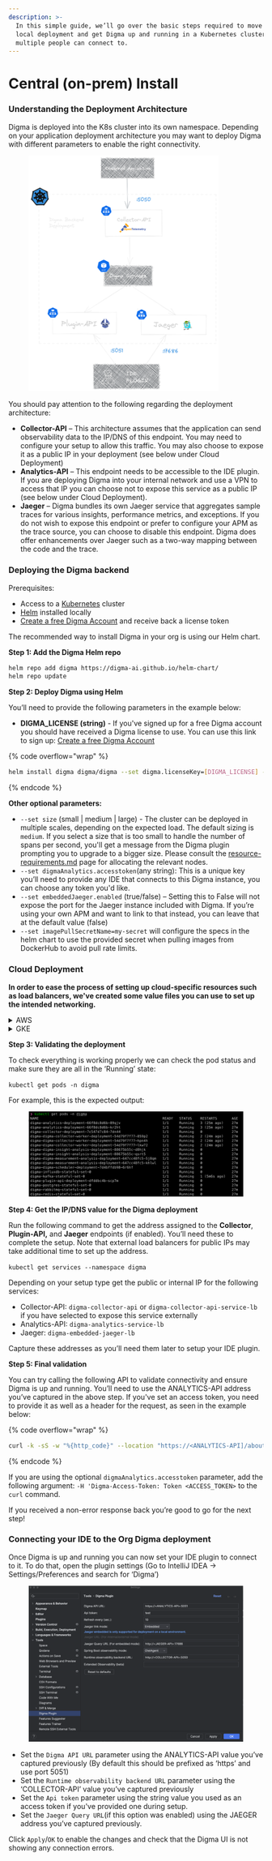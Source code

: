 ```yaml
---
description: >-
  In this simple guide, we’ll go over the basic steps required to move beyond
  local deployment and get Digma up and running in a Kubernetes cluster that
  multiple people can connect to.
---
```


# Central (on-prem) Install

### Understanding the Deployment Architecture

Digma is deployed into the K8s cluster into its own namespace. Depending on your application deployment architecture you may want to deploy Digma with different parameters to enable the right connectivity.

<figure><img src="../.gitbook/assets/deployment_arch.png" alt="" width="375"><figcaption></figcaption></figure>

You should pay attention to the following regarding the deployment architecture:

* **Collector-API** – This architecture assumes that the application can send observability data to the IP/DNS of this endpoint. You may need to configure your setup to allow this traffic. You may also choose to expose it as a public IP in your deployment (see below under Cloud Deployment)
* **Analytics-API** – This endpoint needs to be accessible to the IDE plugin. If you are deploying Digma into your internal network and use a VPN to access that IP you can choose not to expose this service as a public IP (see below under Cloud Deployment).
* **Jaeger** – Digma bundles its own Jaeger service that aggregates sample traces for various insights, performance metrics, and exceptions. If you do not wish to expose this endpoint or prefer to configure your APM as the trace source, you can choose to disable this endpoint. Digma does offer enhancements over Jaeger such as a two-way mapping between the code and the trace.

### Deploying the Digma backend <a href="#deployment" id="deployment"></a>

Prerequisites:

* Access to a [Kubernetes](https://kubernetes.io/) cluster
* [Helm](https://helm.sh/docs/intro/install/) installed locally
* [Create a free Digma Account](https://digma.ai/sign-up) and receive back a license token

The recommended way to install Digma in your org is using our Helm chart.

**Step 1: Add the Digma Helm repo**

```bash
helm repo add digma https://digma-ai.github.io/helm-chart/
helm repo update
```

**Step 2: Deploy Digma using Helm**

You’ll need to provide the following parameters in the example below:

* **DIGMA\_LICENSE (string)** - If you've signed up for a free Digma account you should have received a Digma license to use. You can use this link to sign up: [Create a free Digma Account](https://digma.ai/sign-up)

{% code overflow="wrap" %}
```bash
helm install digma digma/digma --set digma.licenseKey=[DIGMA_LICENSE] --namespace digma --create-namespace
```
{% endcode %}

**Other optional parameters:**

* `--set size` (small | medium | large) - The cluster can be deployed in multiple scales, depending on the expected load. The default sizing is `medium`. If you select a size that is too small to handle the number of spans per second, you'll get a message from the Digma plugin prompting you to upgrade to a bigger size. Please consult the [resource-requirements.md](central-on-prem-install/resource-requirements.md "mention") page for allocating the relevant nodes.
* `--set digmaAnalytics.accesstoken`(any string): This is a unique key you’ll need to provide any IDE that connects to this Digma instance, you can choose any token you'd like.
* `--set embeddedJaeger.enabled` (true/false) – Setting this to False will not expose the port for the Jaeger instance included with Digma. If you’re using your own APM and want to link to that instead, you can leave that at the default value (false)
* `--set imagePullSecretName=my-secret` will configure the specs in the helm chart  to use the provided secret when pulling images from DockerHub to avoid pull rate limits.

### **Cloud Deployment**

**In order to ease the process of setting up cloud-specific resources such as load balancers, we've created some value files you can use to set up the intended networking.**

<details>

<summary>AWS</summary>

Digma can be set up to use either a public or an internal DNS. You should choose the option that better suits your requirements.

**Deploying an EKS cluster**

If you'd like to create an EKS cluster from scratch, we created a simple Terraform file to help automate that process. You can find it in [this](https://github.com/digma-ai/digma/tree/main/dev/eks/terraform) repo.

**Internal DNS**

Use the below `values` file to set up your AWS deployment using internal load balancers.

{% code overflow="wrap" %}
```bash
helm install digma digma/digma --values https://raw.githubusercontent.com/digma-ai/helm-chart/main/src/digma-configs/aws-internal.yaml --set digma.licenseKey=[DIGMA_LICENSE] --namespace digma --create-namespace
```
{% endcode %}

**External DNS**

Use the below `values` file to set up your AWS deployment using external facing load balancers.

{% code overflow="wrap" %}
```bash
helm install digma digma/digma --values https://raw.githubusercontent.com/digma-ai/helm-chart/main/src/digma-configs/aws-internet.yaml --set digma.licenseKey=[DIGMA_LICENSE] --namespace digma --create-namespace
```
{% endcode %}

</details>

<details>

<summary>GKE</summary>

**Internal passthrough**

Using this value file will set up the GKE deployment using an internal load balancer service

{% code overflow="wrap" %}
```bash
helm install digma digma/digma --values https://raw.githubusercontent.com/digma-ai/helm-chart/main/src/digma-configs/gcp-internal.yaml --set digma.licenseKey=[DIGMA_LICENSE] --namespace digma --create-namespace
```
{% endcode %}

**External DNS**

If you need to create an external internet-facing load balancer service instead, use the following value file:

{% code overflow="wrap" %}
```bash
helm install digma digma/digma --values https://raw.githubusercontent.com/digma-ai/helm-chart/main/src/digma-configs/gcp-internet.yaml --set digma.licenseKey=[DIGMA_LICENSE] --namespace digma --create-namespace
```
{% endcode %}

</details>

**Step 3: Validating the deployment**

To check everything is working properly we can check the pod status and make sure they are all in the ‘Running’ state:

`kubectl get pods -n digma`

For example, this is the expected output:

<figure><img src="../.gitbook/assets/image (1) (1) (1) (1) (1) (1) (1) (1) (1) (1) (1) (1) (1) (1) (1) (1).png" alt=""><figcaption></figcaption></figure>

**Step 4: Get the IP/DNS value for the Digma deployment**

Run the following command to get the address assigned to the **Collector**, **Plugin-API,** and **Jaeger** endpoints (if enabled). You’ll need these to complete the setup. Note that external load balancers for public IPs may take additional time to set up the address.

`kubectl get services --namespace digma`

Depending on your setup type get the public or internal IP for the following services:

* Collector-API: `digma-collector-api` or `digma-collector-api-service-lb` if you have selected to expose this service externally
* Analytics-API: `digma-analytics-service-lb`
* Jaeger: `digma-embedded-jaeger-lb`

Capture these addresses as you’ll need them later to setup your IDE plugin.

**Step 5: Final validation**

You can try calling the following API to validate connectivity and ensure Digma is up and running. You’ll need to use the ANALYTICS-API address you’ve captured in the above step. If you've set an access token, you need to provide it as well as a header for the request, as seen in the example below:

{% code overflow="wrap" %}
```bash
curl -k -sS -w "%{http_code}" --location "https://<ANALYTICS-API]/about"

```
{% endcode %}

If you are using the optional  `digmaAnalytics.accesstoken` parameter, add the following argument: `-H 'Digma-Access-Token: Token <ACCESS_TOKEN>` to the `curl` command.

If you received a non-error response back you’re good to go for the next step!

### Connecting your IDE to the Org Digma deployment

Once Digma is up and running you can now set your IDE plugin to connect to it. To do that, open the plugin settings (Go to IntelliJ IDEA -> Settings/Preferences and search for ‘Digma’)

<figure><img src="../.gitbook/assets/image (25).png" alt=""><figcaption></figcaption></figure>

* Set the `Digma API URL` parameter using the ANALYTICS-API value you’ve captured previously (By default this should be prefixed as ‘https’ and use port 5051)
* Set the `Runtime observability backend URL` parameter using the ‘COLLECTOR-API’ value you’ve captured previously
* Set the `Api token` parameter using the string value you used as an access token if you've provided one during setup.
* Set the `Jaeger Query URL`(if this option was enabled) using the JAEGER address you’ve captured previously.

Click `Apply`/`OK` to enable the changes and check that the Digma UI is not showing any connection errors.

